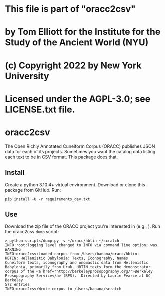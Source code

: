 # This file is part of "oracc2csv"
# by Tom Elliott for the Institute for the Study of the Ancient World (NYU)
# (c) Copyright 2022 by New York University
# Licensed under the AGPL-3.0; see LICENSE.txt file.
#

# oracc2csv

The Open Richly Annotated Cuneiform Corpus (ORACC) publishes JSON data for each of its projects. Sometimes you want the catalog data listing each text to be in CSV format. This package does that.

## Install

Create a python 3.10.4+ virtual environment. Download or clone this package from GitHub. Run:

```
pip install -U -r requirements_dev.txt
```

## Use

Download the zip file of the ORACC project you're interested in (e.g., ). Run the oracc2csv `dump` script:

```
> python scripts/dump.py -v ~/oracc/hbtin ~/scratch
INFO:root:logging level changed to INFO via command line option; was WARNING
INFO:oracc2csv:Loaded corpus from /Users/banana/oracc/hbtin:
HBTIN: Hellenistic Babylonia: Texts, Iconography, Names
Cuneiform texts, iconography and onomastic data from Hellenistic Babylonia, primarily from Uruk. HBTIN texts form the demonstrator corpus of the <a href="http://berkeleyprosopography.org/">Berkeley Prosopography Service</a> (BPS).  Directed by Laurie Pearce at UC Berkeley.
572 entries
INFO:oracc2csv:Wrote corpus to /Users/banana/scratch
```

